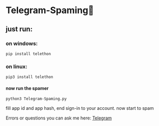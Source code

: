 # Telegram-Spaming🤡

## just run:

### on windows:
```
pip install telethon
```
### on linux:
```
pip3 install telethon
```

#### now run the spamer

```
python3 Telegram-Spaming.py
```
fill app id and app hash, end sign-in to your  account.
now start to spam

Errors or questions you can ask me here: [Telegram](https://t.me/Successfully_deleted)
